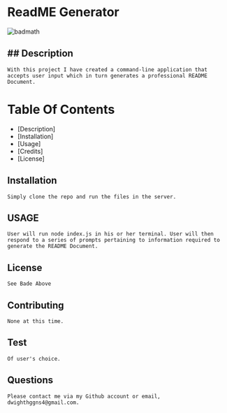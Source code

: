 # ReadME Generator
![badmath](https://img.shields.io/github/languages/top/nielsenjared/badmath)

## ## Description

```With this project I have created a command-line application that accepts user input which in turn generates a professional README Document.```

# Table Of Contents

* [Description]
* [Installation]
* [Usage]
* [Credits]
* [License]

## Installation
```Simply clone the repo and run the files in the server.```

## USAGE
```User will run node index.js in his or her terminal. User will then respond to a series of prompts pertaining to information required to generate the README Document.```

## License
```See Bade Above```

## Contributing
```None at this time.```

## Test
```Of user's choice.```

## Questions
```Please contact me via my Github account or email, dwighthggns4@gmail.com.```